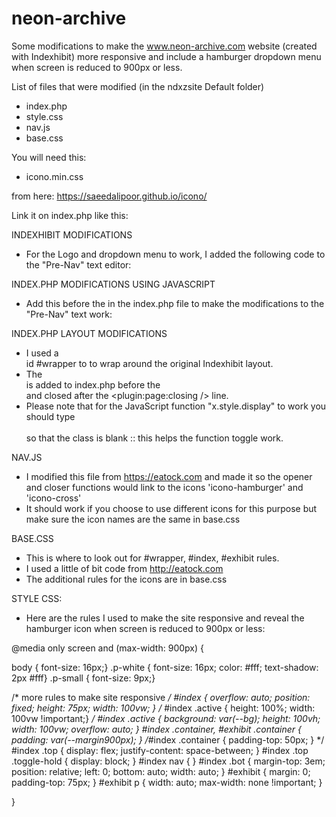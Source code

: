 # neon-archive
Some modifications to make the www.neon-archive.com website (created with Indexhibit) more responsive and include a hamburger dropdown menu when screen is reduced to 900px or less.

List of files that were modified (in the ndxzsite Default folder)

- index.php
- style.css
- nav.js
- base.css

You will need this:

- icono.min.css

from here: https://saeedalipoor.github.io/icono/

Link it on index.php like this:

<link rel="stylesheet" href='{{baseurl}}/ndxzsite/{{obj_theme}}/icono.min.css'>


INDEXHIBIT MODIFICATIONS

- For the Logo and dropdown menu to work, I added the following code to the "Pre-Nav" text editor:

<div class='toggle-hold'><a href='#' id='toggle' class><i id='toggler' class="icono-hamburger" onclick="myFunction(); myFunction2(); changeHeight();"></i></a></div>


INDEX.PHP MODIFICATIONS USING JAVASCRIPT

- Add this before the </body> in the index.php file to make the modifications to the "Pre-Nav" text work:

<script>
function myFunction() {
  var x = document.getElementById("index");
  if (x.style.display === "block") {
    x.style.display = "exhibit";
  } else {
    x.style.display = "block";
    state = 1;
  }
}
function myFunction2() {
  var y = document.getElementById("exhibit");
  if (y.style.display === "none") {
    y.style.display = "block";
  } else {
    y.style.display = "none";
    state = 1;
  }
}
function changeHeight() {
  var x = document.getElementById('index');
  if (x.style.height === "100%") {
    x.style.height = "75px";
  } else {
    x.style.height = "100%";
    state = 1;
  }
}
</script>

INDEX.PHP LAYOUT MODIFICATIONS

- I used a <div> id #wrapper to to wrap around the original Indexhibit layout. 
- The <div id='wrapper'> is added to index.php before the <div id='index'> and closed after the 
  <plugin:page:closing /> line.
- Please note that for the JavaScript function "x.style.display" to work you should type <div id='index' class>  
  so that the class is blank :: this helps the function toggle work.

NAV.JS 

- I modified this file from https://eatock.com and made it so the opener and closer functions would link to the icons 
  'icono-hamburger' and 'icono-cross'
- It should work if you choose to use different icons for this purpose but make sure the icon names are the same in base.css 
  
BASE.CSS
  
- This is where to look out for #wrapper, #index, #exhibit rules.
- I used a little of bit code from http://eatock.com 
- The additional rules for the icons are in base.css
  
STYLE CSS:
  
- Here are the rules I used to make the site responsive and reveal the hamburger icon when screen is reduced to 900px or less:
  
@media only screen and (max-width: 900px) {

body { font-size: 16px;}
.p-white { font-size: 16px; color: #fff; text-shadow: 2px #fff}
.p-small { font-size: 9px;}
  
/* more rules to make site responsive */
#index { overflow: auto; position: fixed; height: 75px; width: 100vw; }
/* #index .active { height: 100%; width: 100vw !important;} */
#index .active { background: var(--bg); height: 100vh; width: 100vw; overflow: auto; }
#index .container, #exhibit .container { padding: var(--margin900px); }
/*#index .container { padding-top: 50px; } */
#index .top { display: flex; justify-content: space-between; }
#index .top .toggle-hold { display: block; }
#index nav { }
#index .bot { margin-top: 3em; position: relative; left: 0; bottom: auto; width: auto; }
#exhibit { margin: 0; padding-top: 75px; }
#exhibit p { width: auto; max-width: none !important; }

}


